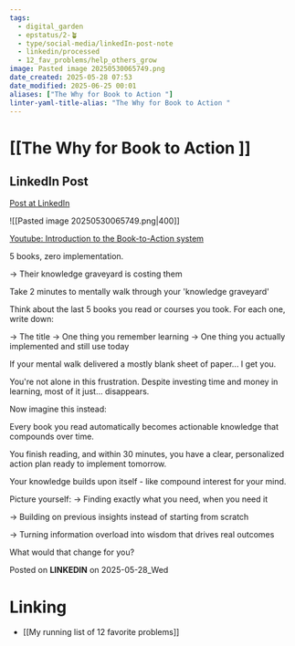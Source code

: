 ```yaml
---
tags:
  - digital_garden
  - epstatus/2-🪴
  - type/social-media/linkedIn-post-note
  - linkedin/processed
  - 12_fav_problems/help_others_grow
image: Pasted image 20250530065749.png
date_created: 2025-05-28 07:53
date_modified: 2025-06-25 00:01
aliases: ["The Why for Book to Action "]
linter-yaml-title-alias: "The Why for Book to Action "
---
```

# [[The Why for Book to Action ]]

## LinkedIn Post

[Post at LinkedIn](https://www.linkedin.com/posts/sebastiankamilli_5-books-zero-implementation-their-knowledge-activity-7333378114447671296-DpTA?utm_source=share&utm_medium=member_desktop&rcm=ACoAAA1M1pkBgWCYPhT45EpfLiHzViQqRWNCIv4)

![[Pasted image 20250530065749.png|400]]

[Youtube: Introduction to the Book-to-Action system](https://www.youtube.com/watch?v=hLgY-MP1R9g)

5 books, zero implementation.

→ Their knowledge graveyard is costing them

Take 2 minutes to mentally walk through your 'knowledge graveyard'

Think about the last 5 books you read or courses you took. For each one, write down:

→ The title
→ One thing you remember learning
→ One thing you actually implemented and still use today

If your mental walk delivered a mostly blank sheet of paper... I get you.

You're not alone in this frustration. Despite investing time and money in learning, most of it just... disappears.

Now imagine this instead:

Every book you read automatically becomes actionable knowledge that compounds over time.

You finish reading, and within 30 minutes, you have a clear, personalized action plan ready to implement tomorrow.

Your knowledge builds upon itself - like compound interest for your mind. 

Picture yourself: 
→ Finding exactly what you need, when you need it  

→ Building on previous insights instead of starting from scratch  

→ Turning information overload into wisdom that drives real outcomes

What would that change for you?

Posted on **LINKEDIN** on 2025-05-28_Wed

# Linking

+ [[My running list of 12 favorite problems]]